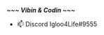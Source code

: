 ***~~~ Vibin & Codin ~~~***
- 📫 Discord Igloo4Life#9555

<!---
Igloo4Life/Igloo4Life is a ✨ special ✨ repository because its `README.md` (this file) appears on your GitHub profile.
You can click the Preview link to take a look at your changes.
--->
